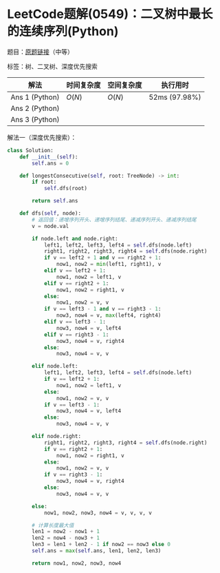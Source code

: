 # LeetCode题解(0549)：二叉树中最长的连续序列(Python)

题目：[原题链接](https://leetcode-cn.com/problems/binary-tree-longest-consecutive-sequence-ii/)（中等）

标签：树、二叉树、深度优先搜索

| 解法           | 时间复杂度 | 空间复杂度 | 执行用时      |
| -------------- | ---------- | ---------- | ------------- |
| Ans 1 (Python) | $O(N)$     | $O(N)$     | 52ms (97.98%) |
| Ans 2 (Python) |            |            |               |
| Ans 3 (Python) |            |            |               |

解法一（深度优先搜索）：

```python
class Solution:
    def __init__(self):
        self.ans = 0

    def longestConsecutive(self, root: TreeNode) -> int:
        if root:
            self.dfs(root)

        return self.ans

    def dfs(self, node):
        # 返回值：递增序列开头、递增序列结尾、递减序列开头、递减序列结尾
        v = node.val

        if node.left and node.right:
            left1, left2, left3, left4 = self.dfs(node.left)
            right1, right2, right3, right4 = self.dfs(node.right)
            if v == left2 + 1 and v == right2 + 1:
                now1, now2 = min(left1, right1), v
            elif v == left2 + 1:
                now1, now2 = left1, v
            elif v == right2 + 1:
                now1, now2 = right1, v
            else:
                now1, now2 = v, v
            if v == left3 - 1 and v == right3 - 1:
                now3, now4 = v, max(left4, right4)
            elif v == left3 - 1:
                now3, now4 = v, left4
            elif v == right3 - 1:
                now3, now4 = v, right4
            else:
                now3, now4 = v, v

        elif node.left:
            left1, left2, left3, left4 = self.dfs(node.left)
            if v == left2 + 1:
                now1, now2 = left1, v
            else:
                now1, now2 = v, v
            if v == left3 - 1:
                now3, now4 = v, left4
            else:
                now3, now4 = v, v

        elif node.right:
            right1, right2, right3, right4 = self.dfs(node.right)
            if v == right2 + 1:
                now1, now2 = right1, v
            else:
                now1, now2 = v, v
            if v == right3 - 1:
                now3, now4 = v, right4
            else:
                now3, now4 = v, v

        else:
            now1, now2, now3, now4 = v, v, v, v

        # 计算长度最大值
        len1 = now2 - now1 + 1
        len2 = now4 - now3 + 1
        len3 = len1 + len2 - 1 if now2 == now3 else 0
        self.ans = max(self.ans, len1, len2, len3)

        return now1, now2, now3, now4
```